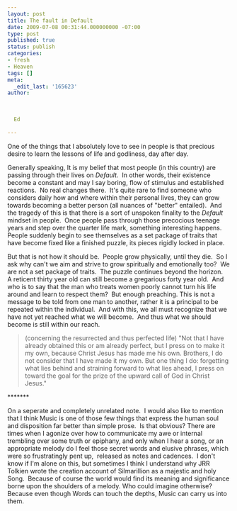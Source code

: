 ```yaml
---
layout: post
title: The fault in Default
date: 2009-07-08 00:31:44.000000000 -07:00
type: post
published: true
status: publish
categories:
- fresh
- Heaven
tags: []
meta:
  _edit_last: '165623'
author:
  
  
  
  Ed
  
---
```

<p>One of the things that I absolutely love to see in people is that precious desire to learn the lessons of life and godliness, day after day.</p>
<p>Generally speaking, It is my belief that most people (in this country) are passing through their lives on <em>Default</em>.  In other words, their existence become a constant and may I say boring, flow of stimulus and established reactions.  No real changes there.  It's quite rare to find someone who considers daily how and where within their personal lives, they can grow towards becoming a better person (all nuances of "better" entailed).  And the tragedy of this is that there is a sort of unspoken finality to the <em>Default</em> mindset in people.  Once people pass through those precocious teenage years and step over the quarter life mark, something interesting happens.  People suddenly begin to see themselves as a set package of traits that have become fixed like a finished puzzle, its pieces rigidly locked in place.</p>
<p>But that is not how it should be.  People grow physically, until they die.  So I ask why can't we aim and strive to grow spiritually and emotionally too?  We are not a set package of traits.  The puzzle continues beyond the horizon.  A reticent thirty year old can still become a gregarious forty year old.  And who is to say that the man who treats women poorly cannot turn his life around and learn to respect them?  But enough preaching. This is not a message to be told from one man to another, rather it is a principal to be repeated within the individual.  And with this, we all must recognize that we have not yet reached what we will become.  And thus what we should become is still within our reach.</p>
<blockquote><p><span>(concerning the resurrected and thus perfected life) "</span>Not that I have already obtained this or am already perfect, but I press on to make it my own, because Christ Jesus has made me his own. Brothers, I do not consider that I have made it my own. But one thing I do: forgetting what lies behind and straining forward to what lies ahead,<span> </span>I press on toward the goal for the prize of the upward call of God in Christ Jesus."</p></blockquote>
<p>*******</p>
<p>On a seperate and completely unrelated note.  I would also like to mention that I think Music is one of those few things that express the human soul and disposition far better than simple prose.  Is that obvious? There are times when I agonize over how to communicate my awe or internal trembling over some truth or epiphany, and only when I hear a song, or an appropriate melody do I feel those secret words and elusive phrases, which were so frustratingly pent up,  released as notes and cadences.  I don't know if I'm alone on this, but sometimes I think I understand why JRR Tolkien wrote the creation account of Silmarillion as a majestic and holy Song.  Because of course the world would find its meaning and significance borne upon the shoulders of a melody. Who could imagine otherwise? Because even though Words can touch the depths, Music can carry us into them.</p>
